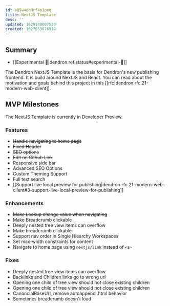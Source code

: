 ```yaml
---
id: eQ5w4eqHrf4m1peq
title: NextJS Template
desc: ''
updated: 1629140007530
created: 1627859876918
---
```


## Summary 
- [[Experimental 🧪|dendron.ref.status#experimental-🧪]]

The Dendron NextJS Template is the basis for Dendron's new publishing frontend. It is build around NextJS and React. You can read about the motivation and goals behind this project in this [[rfc|dendron.rfc.21-modern-web-client]].

## MVP Milestones

The NextJS Template is currently in Developer Preview. 

### Features
-   ~~Handle navigating to home page~~
-   ~~Fixed Header~~
-   ~~SEO options~~
-   ~~Edit on Github Link~~
-   Responsive side bar
-   Advanced SEO Options 
-   Custom Theming Support
-   Full text search
-   [[Support live local preview for publishing|dendron.rfc.21-modern-web-client#3-support-live-local-preview-for-publishing]]

### Enhancements
-   ~~Make Lookup change value when navigating~~
-   Make Breadcrumb clickable
-   Deeply nested tree view items can overflow 
-   Make breadcrumb clickable 
-   Support nav order in Single Hiearchy Workspaces
-   Set max-width constraints for content
-   Navigate to home page using `nextjs/link` instead of `<a>`

### Fixes
-   Deeply nested tree view items can overflow
-   Backlinks and Children links go to wrong url
-   Opening one child of tree view should not close existing children
-   Opening one child of tree view should not close existing children
-   CanoncialBaseUrl, remove autoappend .html behavior
-   Sometimes breadcrumb doesn't load
